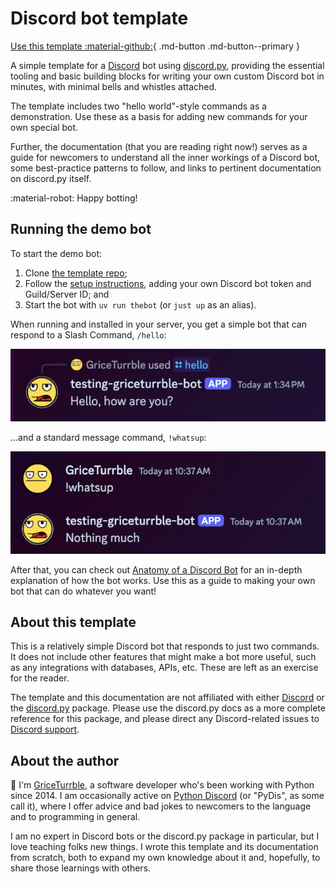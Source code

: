 # Discord bot template

[Use this template :material-github:](https://github.com/new?template_name=discord-bot-template&template_owner=GriceTurrble){ .md-button .md-button--primary }

A simple template for a [Discord] bot using [discord.py], providing the essential tooling and basic
building blocks for writing your own custom Discord bot in minutes, with minimal bells and whistles
attached.

The template includes two "hello world"-style commands as a demonstration. Use these as a basis for
adding new commands for your own special bot.

Further, the documentation (that you are reading right now!) serves as a guide for newcomers to
understand all the inner workings of a Discord bot, some best-practice patterns to follow, and links
to pertinent documentation on discord.py itself.

:material-robot: Happy botting!

## Running the demo bot

To start the demo bot:

1. Clone [the template repo](https://github.com/GriceTurrble/discord-bot-template);
2. Follow the [setup instructions](getting_started.md), adding your own Discord bot token and
   Guild/Server ID; and
3. Start the bot with `uv run thebot` (or `just up` as an alias).

When running and installed in your server, you get a simple bot that can respond to a Slash Command,
`/hello`:

![The test bot responding to /hello slash command](imgs/example-bot-hello.png)

...and a standard message command, `!whatsup`:

![The test bot responding to !whatsup command](imgs/example-bot-whatsup.png)

After that, you can check out [Anatomy of a Discord Bot](explore.md) for an in-depth explanation of
how the bot works. Use this as a guide to making your own bot that can do whatever you want!

## About this template

This is a relatively simple Discord bot that responds to just two commands. It does not include
other features that might make a bot more useful, such as any integrations with databases, APIs,
etc. These are left as an exercise for the reader.

The template and this documentation are not affiliated with either [Discord] or the [discord.py]
package. Please use the discord.py docs as a more complete reference for this package, and please
direct any Discord-related issues to [Discord support].

## About the author

:wave: I'm [GriceTurrble](https://github.com/griceturrble), a software developer who's been working
with Python since 2014. I am occasionally active on [Python Discord] (or "PyDis", as some call it),
where I offer advice and bad jokes to newcomers to the language and to programming in general.

I am no expert in Discord bots or the discord.py package in particular, but I love teaching folks
new things. I wrote this template and its documentation from scratch, both to expand my own
knowledge about it and, hopefully, to share those learnings with others.

[discord]: https://discord.com/
[discord support]: https://support.discord.com/hc/en-us
[discord.py]: https://discordpy.readthedocs.io/
[Python Discord]: https://www.pythondiscord.com/
